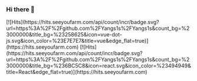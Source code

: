 ### Hi there 👋

<!--
**Yangs1s/Yangs1s** is a ✨ _special_ ✨ repository because its `README.md` (this file) appears on your GitHub profile.

Here are some ideas to get you started:

- 🔭 I’m currently working on ...
- 🌱 I’m currently learning ...
- 👯 I’m looking to collaborate on ...
- 🤔 I’m looking for help with ...
- 💬 Ask me about ...
- 📫 How to reach me: ...
- 😄 Pronouns: ...
- ⚡ Fun fact: ...
-->
<div>
  [![Hits](https://hits.seeyoufarm.com/api/count/incr/badge.svg?url=https%3A%2F%2Fgithub.com%2FYangs1s%2FYangs1s&count_bg=%23000000&title_bg=%23258625&icon=vue-dot-js.svg&icon_color=%23E7E7E7&title=vue&edge_flat=true)](https://hits.seeyoufarm.com)
  [![Hits](https://hits.seeyoufarm.com/api/count/incr/badge.svg?url=https%3A%2F%2Fgithub.com%2FYangs1s%2FYangs1s&count_bg=%23000000&title_bg=%236BC5C8&icon=react.svg&icon_color=%23494949&title=React&edge_flat=true)](https://hits.seeyoufarm.com)
  </div>
